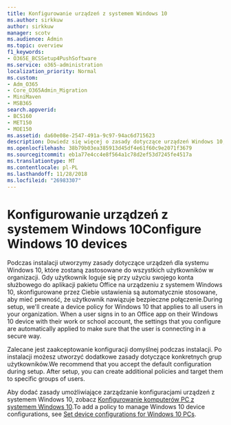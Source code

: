 ```yaml
---
title: Konfigurowanie urządzeń z systemem Windows 10
ms.author: sirkkuw
author: sirkkuw
manager: scotv
ms.audience: Admin
ms.topic: overview
f1_keywords:
- O365E_BCSSetup4PushSoftware
ms.service: o365-administration
localization_priority: Normal
ms.custom:
- Adm_O365
- Core_O365Admin_Migration
- MiniMaven
- MSB365
search.appverid:
- BCS160
- MET150
- MOE150
ms.assetid: da60e08e-2547-491a-9c97-94ac6d715623
description: Dowiedz się więcej o zasady dotyczące urządzeń Windows 10, które mają zastosowanie do wszystkich użytkowników w organizacji.
ms.openlocfilehash: 38b79b03ea385913d45df4e61f60c9e2071f3679
ms.sourcegitcommit: eb1a77e4cc4e8f564a1c78d2ef53d7245fe4517a
ms.translationtype: MT
ms.contentlocale: pl-PL
ms.lasthandoff: 11/28/2018
ms.locfileid: "26983307"
---
```

# <a name="configure-windows-10-devices"></a><span data-ttu-id="67dbd-103">Konfigurowanie urządzeń z systemem Windows 10</span><span class="sxs-lookup"><span data-stu-id="67dbd-103">Configure Windows 10 devices</span></span>

<span data-ttu-id="67dbd-p101">Podczas instalacji utworzymy zasady dotyczące urządzeń dla systemu Windows 10, które zostaną zastosowane do wszystkich użytkowników w organizacji. Gdy użytkownik loguje się przy użyciu swojego konta służbowego do aplikacji pakietu Office na urządzeniu z systemem Windows 10, skonfigurowane przez Ciebie ustawienia są automatycznie stosowane, aby mieć pewność, że użytkownik nawiązuje bezpieczne połączenie.</span><span class="sxs-lookup"><span data-stu-id="67dbd-p101">During setup, we'll create a device policy for Windows 10 that applies to all users in your organization. When a user signs in to an Office app on their Windows 10 device with their work or school account, the settings that you configure are automatically applied to make sure that the user is connecting in a secure way.</span></span>
  
<span data-ttu-id="67dbd-p102">Zalecane jest zaakceptowanie konfiguracji domyślnej podczas instalacji. Po instalacji możesz utworzyć dodatkowe zasady dotyczące konkretnych grup użytkowników.</span><span class="sxs-lookup"><span data-stu-id="67dbd-p102">We recommend that you accept the default configuration during setup. After setup, you can create additional policies and target them to specific groups of users.</span></span>
  
<span data-ttu-id="67dbd-108">Aby dodać zasady umożliwiające zarządzanie konfiguracjami urządzeń z systemem Windows 10, zobacz [Konfigurowanie komputerów PC z systemem Windows 10](protection-settings-for-windows-10-pcs.md).</span><span class="sxs-lookup"><span data-stu-id="67dbd-108">To add a policy to manage Windows 10 device configurations, see [Set device configurations for Windows 10 PCs](protection-settings-for-windows-10-pcs.md).</span></span>
  

